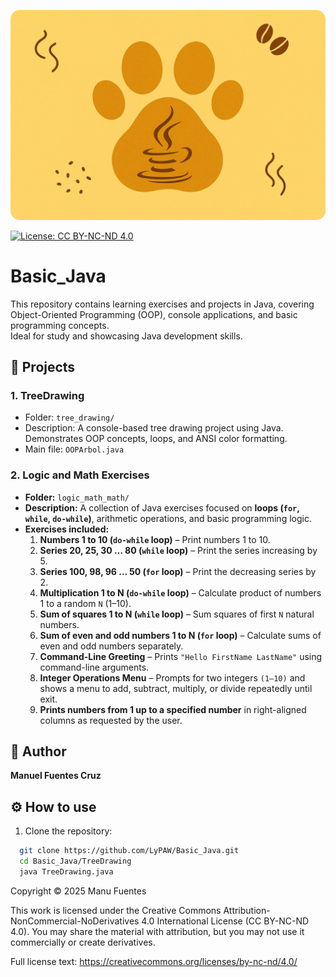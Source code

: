 <p align="center">
  <img src="assets/banner2.png" alt="Banner" style="border-radius: 15px;">
</p>



[![License: CC BY-NC-ND 4.0](https://img.shields.io/badge/License-CC%20BY--NC--ND%204.0-lightgrey)](https://creativecommons.org/licenses/by-nc-nd/4.0/)


# Basic_Java

This repository contains learning exercises and projects in Java, covering Object-Oriented Programming (OOP), console applications, and basic programming concepts.  
Ideal for study and showcasing Java development skills.

## 📂 Projects

### 1. TreeDrawing
- Folder: `tree_drawing/`
- Description: A console-based tree drawing project using Java.  
  Demonstrates OOP concepts, loops, and ANSI color formatting.  
- Main file: `OOPArbol.java`

### 2. Logic and Math Exercises
- **Folder:** `logic_math_math/`  
- **Description:** A collection of Java exercises focused on **loops (`for`, `while`, `do-while`)**, arithmetic operations, and basic programming logic.  
- **Exercises included:**
  1. **Numbers 1 to 10 (`do-while` loop)** – Print numbers 1 to 10.  
  2. **Series 20, 25, 30 … 80 (`while` loop)** – Print the series increasing by 5.  
  3. **Series 100, 98, 96 … 50 (`for` loop)** – Print the decreasing series by 2.  
  4. **Multiplication 1 to N (`do-while` loop)** – Calculate product of numbers 1 to a random `N` (1–10).  
  5. **Sum of squares 1 to N (`while` loop)** – Sum squares of first `N` natural numbers.  
  6. **Sum of even and odd numbers 1 to N (`for` loop)** – Calculate sums of even and odd numbers separately.
  7. **Command-Line Greeting** – Prints `"Hello FirstName LastName"` using command-line arguments.
  8. **Integer Operations Menu** – Prompts for two integers `(1–10)` and shows a menu to add, subtract, multiply, or divide repeatedly until exit.
  9. **Prints numbers from 1 up to a specified number** in right-aligned columns as requested by the user.

## 🧠 Author
**Manuel Fuentes Cruz**  

## ⚙️ How to use
1. Clone the repository:
```bash
  git clone https://github.com/LyPAW/Basic_Java.git
  cd Basic_Java/TreeDrawing
  java TreeDrawing.java
```



Copyright © 2025 Manu Fuentes

This work is licensed under the Creative Commons Attribution-NonCommercial-NoDerivatives 4.0 International License (CC BY-NC-ND 4.0).
You may share the material with attribution, but you may not use it commercially or create derivatives.

Full license text: https://creativecommons.org/licenses/by-nc-nd/4.0/

